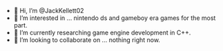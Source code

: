 - 👋 Hi, I’m @JackKellett02
- 👀 I’m interested in ... nintendo ds and gameboy era games for the most part.
- 🌱 I’m currently researching game engine development in C++.
- 💞️ I’m looking to collaborate on ... nothing right now.

<!---
JackKellett02/JackKellett02 is a ✨ special ✨ repository because its `README.md` (this file) appears on your GitHub profile.
You can click the Preview link to take a look at your changes.
--->
